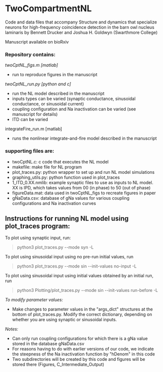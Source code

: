 # TwoCompartmentNL

Code and data files that accompany
Structure and dynamics that specialize neurons for high-frequency coincidence detection in the barn owl nucleus laminaris
by Bennett Drucker and Joshua H. Goldwyn (Swarthmore College)

Manuscript available on bioRxiv

### Repository contains:

*twoCptNL_figs.m [matlab]*
* run to reproduce figures in the manuscript

*twoCptNL_run.py [python and c]*
* run the NL model described in the manuscript
* inputs types can be varied (synaptic conductance, sinusoidal conductance, or sinusoidal current)
* coupling configuration and Na inactivation can be varied (see manuscript for details)
* ITD can be varied

integrateFire_run.m [matlab]
* runs the nonlinear integrate-and-fire model described in the manuscript

### supporting files are:
* twoCptNL.c: c code that executes the NL model
* makefile: make file for NL program
* plot_traces.py: python wrapper to set up and run NL model simulations
* graphing_utils.py: python function used in plot_traces
* 1_ITD_0.XX.nmlib: example synaptic files to use as inputs to NL model.  XX is IPD, which takes values from 00 (in phase) to 50 (out of phase)
* figureData.mat: data used in twoCptNL_figs to recreate figures in paper
* gNaData.csv: database of gNa values for various coupling configurations and Na inactivation curves


## Instructions for running NL model using plot_traces program:

To plot using synaptic input, run:
> python3 plot_traces.py --mode syn -L

To plot using sinusoidal input using no pre-run initial values, run
> python3 plot_traces.py --mode sin --init-values no-input -L

To plot using sinusoidal input using initial values obtained by an initial run, run
> python3 Plotting/plot_traces.py --mode sin --init-values run-before -L

*To modify parameter values:*
* Make changes to parameter values in the "args_dict" structures at the bottom of plot_traces.py.  Modify the correct dictionary, depending on whether you are using synaptic or sinusoidal inputs. 

*Notes:* 
* Can only run coupling configurations for which there is a gNa value stored in the database gNaData.csv
* For reasons having to do with earlier versions of our code, we indicate the steepness of the Na inactivation function by "hDenom" in this code
* Two subdirectories will be created by this code and figures will be stored there (Figures, C_Intermediate_Output)
